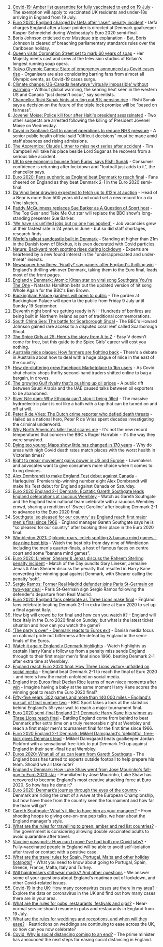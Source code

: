 1. [Covid-19: Amber list quarantine for fully vaccinated to end on 19 July](https://www.bbc.co.uk/news/uk-57763173) - The exemption will apply to vaccinated UK residents and under-18s arriving in England from 19 July.
2. [Euro 2020: England charged by Uefa after 'laser' penalty incident](https://www.bbc.co.uk/sport/football/57763001) - Uefa charges England after a laser pointer is directed at Denmark goalkeeper Kasper Schmeichel during Wednesday's Euro 2020 semi-final.
3. [Boris Johnson criticised over Mustique trip explanation](https://www.bbc.co.uk/news/uk-politics-57761943) - But, Boris Johnson is cleared of breaching parliamentary standards rules over the Caribbean holiday.
4. [Queen visits Coronation Street set to mark 60 years of soap](https://www.bbc.co.uk/news/uk-england-manchester-57764192) - Her Majesty meets cast and crew at the television studios of Britain's longest running soap opera.
5. [Tokyo Olympic Games: State of emergency announced as Covid cases rise](https://www.bbc.co.uk/news/world-asia-57760883) - Organisers are also considering barring fans from almost all Olympic events, as Covid-19 cases surge.
6. [Climate change: US-Canada heatwave 'virtually impossible' without warming](https://www.bbc.co.uk/news/science-environment-57751918) - Without global warming, the searing heat seen in the western US and Canada "just doesn't occur," say scientists.
7. [Chancellor Rishi Sunak hints at ruling out 8% pension rise](https://www.bbc.co.uk/news/business-57762787) - Rishi Sunak says a decision on the future of the triple lock promise will be "based on fairness".
8. [Jovenel Moïse: Police kill four after Haiti's president assassinated](https://www.bbc.co.uk/news/world-latin-america-57758864) - Two other suspects are arrested following the killing of President Jovenel Moïse on Wednesday.
9. [Covid in Scotland: Call to cancel operations to reduce NHS pressure](https://www.bbc.co.uk/news/uk-scotland-57761409) - A senior public health official said "difficult decisions" must be made amid staff absences and rising admissions.
10. [The Apprentice: Claude Littner to miss next series after accident](https://www.bbc.co.uk/news/entertainment-arts-57761478) - Tim Campbell will take his place beside Lord Sugar as he recovers from a serious bike accident.
11. [UK to see economic bounce from Euros, says Rishi Sunak](https://www.bbc.co.uk/news/business-57746627) - Consumer confidence is returning after lockdown and "football just adds to it", the chancellor says.
12. [Euro 2020: Fans euphoric as England beat Denmark to reach final](https://www.bbc.co.uk/news/in-pictures-57743446) - Fans cheered on England as they beat Denmark 2-1 in the Euro 2020 semi-final.
13. [Da Vinci bear drawing expected to fetch up to £12m at auction](https://www.bbc.co.uk/news/world-europe-57735318) - Head of a Bear is more than 500 years old and could set a new record for a da Vinci sketch.
14. [Paddy McGuinness replaces Sue Barker as A Question of Sport host](https://www.bbc.co.uk/news/entertainment-arts-57761226) - The Top Gear and Take Me Out star will replace the BBC show's long-standing presenter Sue Barker.
15. ['We have six unfilled jobs but no one has applied'](https://www.bbc.co.uk/news/business-57746626) - Job vacancies grew at their fastest rate in 24 years in June - but so did staff shortages, research finds
16. [World's tallest sandcastle built in Denmark](https://www.bbc.co.uk/news/world-europe-57757530) - Standing at higher than 21m in the Danish town of Blokhus, it is even decorated with Covid particles.
17. [Nature: Backyard moth spotting rises during lockdown](https://www.bbc.co.uk/news/science-environment-57742701) - Experts are heartened by a new found interest in the "underappreciated and under-threat" insects.
18. [Newspaper headlines: 'Finally!' say papers after England's thrilling win](https://www.bbc.co.uk/news/blogs-the-papers-57758220) - England's thrilling win over Denmark, taking them to the Euro final, leads most of the front pages.
19. [England v Denmark: Atomic Kitten star on viral song Southgate You're The One](https://www.bbc.co.uk/news/uk-57757529) - Natasha Hamilton belts out the updated version of hit song Whole Again for the BBC's Ben Brown.
20. [Buckingham Palace gardens will open to public](https://www.bbc.co.uk/news/uk-57688738) - The garden at Buckingham Palace will open to the public from Friday 9 July until Sunday 19 September.
21. [Eleventh night bonfires getting ready in NI](https://www.bbc.co.uk/news/uk-57688737) - Hundreds of bonfires are being built in Northern Ireland as part of traditional commemorations.
22. [South China Sea: The battle for Scarborough Shoal](https://www.bbc.co.uk/news/world-asia-57757784) - The BBC's Howard Johnson gained rare access to a disputed coral reef called Scarborough Shoal.
23. [The Spice Girls at 25: Here's the story from A to Z](https://www.bbc.co.uk/news/entertainment-arts-57734073) - Easy V doesn't come for free, but this guide to the Spice Girls' career will cost you nothing.
24. [Australia mice plague: How farmers are fighting back](https://www.bbc.co.uk/news/world-australia-57698822) - There's a debate in Australia about how to deal with a huge plague of mice in the east of the country.
25. [How de-cluttering grew Facebook Marketplace to 1bn users](https://www.bbc.co.uk/news/business-57733724) - As Covid shut charity shops thrifty second-hand traders shifted online to bag a bargain, in droves.
26. [The growing Gulf rivalry that's pushing up oil prices](https://www.bbc.co.uk/news/world-middle-east-57753667) - A public rift between Saudi Arabia and the UAE caused talks between oil exporters to be abandoned.
27. [River Nile dam: Why Ethiopia can't stop it being filled](https://www.bbc.co.uk/news/world-africa-53432948) - The massive hydroelectric plant is not like a bath with a tap that can be turned on and off at will.
28. [Peter R de Vries: The Dutch crime reporter who defied death threats](https://www.bbc.co.uk/news/world-europe-57753547) - Hailed as a national hero, Peter R de Vries spent decades investigating the criminal underworld.
29. [Why North America's killer heat scares me](https://www.bbc.co.uk/news/world-us-canada-57729502) - It's not the new record temperatures that concern the BBC's Roger Harrabin - it's the way they were smashed.
30. [Dying too young: Maps show little has changed in 170 years](https://www.bbc.co.uk/news/health-57730353) - Why do areas with high Covid death rates match places with the worst health in Victorian times?
31. [Right to repair movement gains power in US and Europe](https://www.bbc.co.uk/news/technology-57744091) - Lawmakers and advocates want to give consumers more choice when it comes to fixing devices.
32. [Alex Dombrandt to make England Test debut against Canada](https://www.bbc.co.uk/sport/rugby-union/57763962) - Harlequins' Premiership-winning number eight Alex Dombrandt will make his Test debut for England against Canada on Saturday.
33. [Euro 2020 England 2-1 Denmark: Ecstatic Gareth Southgate leads England celebrations at raucous Wembley](https://www.bbc.co.uk/sport/av/football/57758398) - Watch as Gareth Southgate and the England team national team celebrate with a raucous Wembley crowd, sharing a rendition of 'Sweet Caroline' after beating Denmark 2-1 to advance to the Euro 2020 final.
34. [Southgate 'so pleased for our country' as England reach first major men's final since 1966](https://www.bbc.co.uk/sport/football/57757750) - England manager Gareth Southgate says he is "so pleased for our country" after booking their place in the Euro 2020 final.
35. [Wimbledon 2021: Djokovic roars, celeb spotting & banana mind games - day nine best bits](https://www.bbc.co.uk/sport/av/tennis/57757770) - Watch the best bits from day nine of Wimbledon including the men's quarter-finals, a host of famous faces on centre court and some "banana mind games".
36. [Euro 2020: Lineker, Shearer & Jenas discuss the Raheem Sterling penalty incident](https://www.bbc.co.uk/sport/av/football/57758657) - Match of the Day pundits Gary Lineker, Jermaine Jenas & Alan Shearer discuss the penalty that resulted in Harry Kane converting the winning goal against Denmark, with Shearer calling the penalty 'soft'.
37. [Sergio Ramos: Former Real Madrid defender joins Paris St-Germain on two-year deal](https://www.bbc.co.uk/sport/football/57685960) - Paris St-Germain sign Sergio Ramos following the defender's departure from Real Madrid.
38. [Euro 2020: England fans celebrate as Three Lions make final](https://www.bbc.co.uk/news/uk-england-57758930) - England fans celebrate beating Denmark 2-1 in extra time at Euro 2020 to set up a final against Italy.
39. [How big will crowd be for final and how can you watch it?](https://www.bbc.co.uk/sport/football/57753948) - England will face Italy in the Euro 2020 final on Sunday, but what is the latest ticket situation and how can you watch the game?
40. ['The party's over' - Denmark reacts to Euros exit](https://www.bbc.co.uk/news/world-europe-57760685) - Danish media focus on national pride not bitterness after defeat by England in the semi-finals of the Euros.
41. [Watch it again: England v Denmark highlights](https://www.bbc.co.uk/sport/av/football/57758390) - Watch highlights as captain Harry Kane's follow up from a penalty miss sends England through to their first major men's final since 1966, beating Denmark 2-1 after extra time at Wembley.
42. [England reach Euro 2020 final: How Three Lions victory unfolded on social media](https://www.bbc.co.uk/sport/football/57758140) - England beat Denmark 2-1 to reach the final of Euro 2020 - and here's how the match unfolded on social media.
43. [England into Euros final: Declan Rice learns of new niece moments after win](https://www.bbc.co.uk/sport/football/57758633) - Imagine having a baby at the same moment Harry Kane scores the winning goal to reach the Euro 2020 final?
44. [Fifty-five years, 302 games and more than 140,000 miles - England's pursuit of final number two](https://www.bbc.co.uk/sport/football/57734046) - BBC Sport takes a look at the statistics behind England's 55-year wait to reach a major tournament final.
45. [Euro 2020 semi-final England 2-1 Denmark: Harry Kane hits winner as Three Lions reach final](https://www.bbc.co.uk/sport/football/51198755) - Battling England come from behind to beat Denmark after extra time on a truly memorable night at Wembley and reach a first major men's tournament final for the first time since 1966.
46. [Euro 2020 England 2-1 Denmark: Mikkel Damsgaard's 'delightful' free-kick gives Denmark lead](https://www.bbc.co.uk/sport/av/football/57757682) - Mikkel Damsgaard beats goalkeeper Jordan Pickford with a sensational free-kick to put Denmark 1-0 up against England in their semi-final tie at Wembley.
47. [Euros 2020: What all of us can learn from Gareth Southgate](https://www.bbc.co.uk/news/world-57698821) - The England boss has turned to experts outside football to help prepare his team. Should we all take note?
48. [England v Denmark: How Luke Shaw went from Jose Mourinho's fall-guy to Euro 2020 star](https://www.bbc.co.uk/sport/football/57722529) - Humiliated by Jose Mourinho, Luke Shaw has recovered to become England's most creative attacking force at Euro 2020. So how has he done it?
49. [Euro 2020: Denmark’s journey through the eyes of the country](https://www.bbc.co.uk/sport/football/57713112) - Denmark are riding the crest of a wave at the European Championship, but how have those from the country seen the tournament and how far the team will go?
50. [Gareth Southgate: What's it like to have him as your manager?](https://www.bbc.co.uk/news/newsbeat-57741752) - From shooting hoops to giving one-on-one pep talks, we hear about the England manager's style.
51. [What are the rules for travelling to green, amber and red list countries?](https://www.bbc.co.uk/news/explainers-52544307) - The government is considering allowing double vaccinated adults to avoid quarantine after travel.
52. [Vaccine passports: How can I prove I've had both my Covid jabs?](https://www.bbc.co.uk/news/explainers-55718553) - Fully-vaccinated people in England will be able to avoid self-isolation after travel or contact with a positive case.
53. [What are the travel rules for Spain, Portugal, Malta and other holiday hotspots?](https://www.bbc.co.uk/news/explainers-56997931) - What you need to know about going to Portugal, Spain, Greece, France, Malta, Italy and Turkey.
54. [Will hairdressers still wear masks? And other questions](https://www.bbc.co.uk/news/world-asia-china-51176409) - We answer some of your questions about England's roadmap out of lockdown, and other Covid-related issues.
55. [Covid-19 in the UK: How many coronavirus cases are there in my area?](https://www.bbc.co.uk/news/uk-51768274) - Explore the data on coronavirus in the UK and find out how many cases there are in your area.
56. [What are the rules for pubs, restaurants, festivals and gigs?](https://www.bbc.co.uk/news/business-52977388) - Near-normal service should resume in pubs and restaurants in England from 19 July.
57. [What are the rules for weddings and receptions, and when will they ease?](https://www.bbc.co.uk/news/explainers-52811509) - Restrictions on weddings are continuing to ease across the UK, so how can you now celebrate?
58. [Covid: Why is social distancing coming to an end?](https://www.bbc.co.uk/news/uk-51506729) - The prime minister has announced the next steps for easing social distancing in England.
